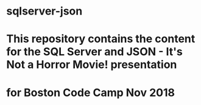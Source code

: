 # sqlserver-json
# This repository contains the content for the SQL Server and JSON - It's Not a Horror Movie! presentation
# for Boston Code Camp Nov 2018
